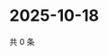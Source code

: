 # 2025-10-18

共 0 条

<!-- BEGIN ZHIHUVIDEO -->
<!-- 最后更新时间 Sat Oct 18 2025 02:14:06 GMT+0800 (China Standard Time) -->

<!-- END ZHIHUVIDEO -->
